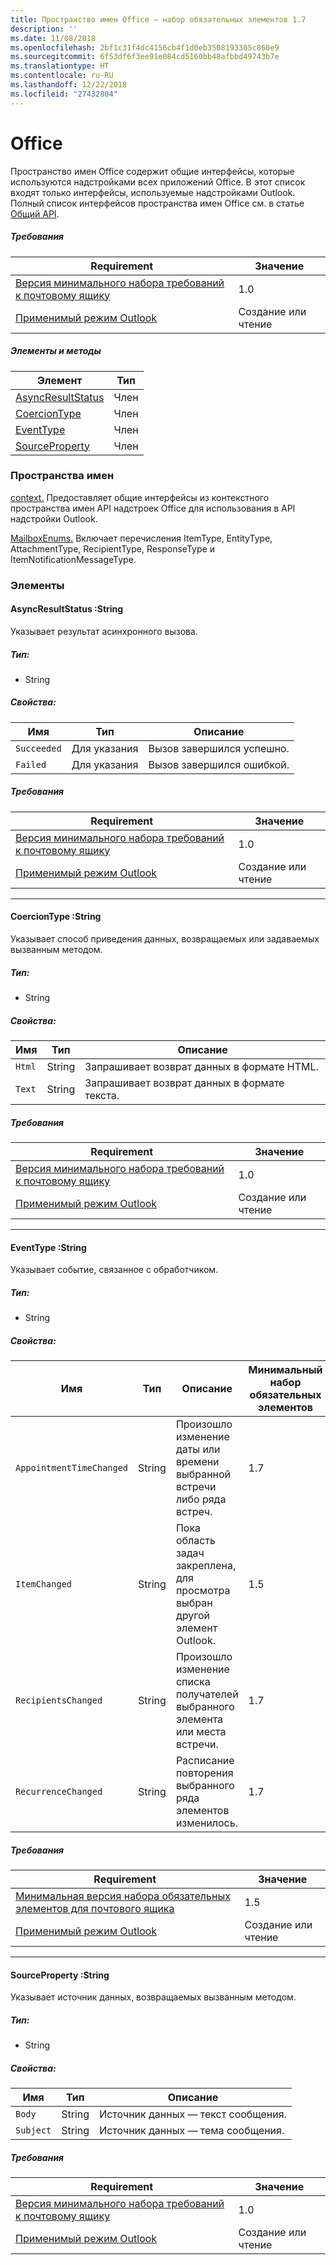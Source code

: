 ```yaml
---
title: Пространство имен Office — набор обязательных элементов 1.7
description: ''
ms.date: 11/08/2018
ms.openlocfilehash: 2bf1c31f4dc4156cb4f1d0eb3508193305c860e9
ms.sourcegitcommit: 6f53df6f3ee91e084cd5160bb48afbbd49743b7e
ms.translationtype: HT
ms.contentlocale: ru-RU
ms.lasthandoff: 12/22/2018
ms.locfileid: "27432804"
---
```

# <a name="office"></a>Office

Пространство имен Office содержит общие интерфейсы, которые используются надстройками всех приложений Office. В этот список входят только интерфейсы, используемые надстройками Outlook. Полный список интерфейсов пространства имен Office см. в статье [Общий API](/javascript/api/office).

##### <a name="requirements"></a>Требования

|Requirement| Значение|
|---|---|
|[Версия минимального набора требований к почтовому ящику](/office/dev/add-ins/reference/requirement-sets/outlook-api-requirement-sets)| 1.0|
|[Применимый режим Outlook](https://docs.microsoft.com/outlook/add-ins/#extension-points)| Создание или чтение|

##### <a name="members-and-methods"></a>Элементы и методы

| Элемент | Тип |
|--------|------|
| [AsyncResultStatus](#asyncresultstatus-string) | Член |
| [CoercionType](#coerciontype-string) | Член |
| [EventType](#eventtype-string) | Член |
| [SourceProperty](#sourceproperty-string) | Член |

### <a name="namespaces"></a>Пространства имен

[context.](office.context.md) Предоставляет общие интерфейсы из контекстного пространства имен API надстроек Office для использования в API надстройки Outlook.

[MailboxEnums.](/javascript/api/outlook_1_7/office.mailboxenums.attachmenttype) Включает перечисления ItemType, EntityType, AttachmentType, RecipientType, ResponseType и ItemNotificationMessageType.

### <a name="members"></a>Элементы

####  <a name="asyncresultstatus-string"></a>AsyncResultStatus :String

Указывает результат асинхронного вызова.

##### <a name="type"></a>Тип:

*   String

##### <a name="properties"></a>Свойства:

|Имя| Тип| Описание|
|---|---|---|
|`Succeeded`| Для указания|Вызов завершился успешно.|
|`Failed`| Для указания|Вызов завершился ошибкой.|

##### <a name="requirements"></a>Требования

|Requirement| Значение|
|---|---|
|[Версия минимального набора требований к почтовому ящику](/office/dev/add-ins/reference/requirement-sets/outlook-api-requirement-sets)| 1.0|
|[Применимый режим Outlook](https://docs.microsoft.com/outlook/add-ins/#extension-points)| Создание или чтение|

---

####  <a name="coerciontype-string"></a>CoercionType :String

Указывает способ приведения данных, возвращаемых или задаваемых вызванным методом.

##### <a name="type"></a>Тип:

*   String

##### <a name="properties"></a>Свойства:

|Имя| Тип| Описание|
|---|---|---|
|`Html`| String|Запрашивает возврат данных в формате HTML.|
|`Text`| String|Запрашивает возврат данных в формате текста.|

##### <a name="requirements"></a>Требования

|Requirement| Значение|
|---|---|
|[Версия минимального набора требований к почтовому ящику](/office/dev/add-ins/reference/requirement-sets/outlook-api-requirement-sets)| 1.0|
|[Применимый режим Outlook](https://docs.microsoft.com/outlook/add-ins/#extension-points)| Создание или чтение|

---

####  <a name="eventtype-string"></a>EventType :String

Указывает событие, связанное с обработчиком.

##### <a name="type"></a>Тип:

*   String

##### <a name="properties"></a>Свойства:

| Имя | Тип | Описание | Минимальный набор обязательных элементов |
|---|---|---|---|
|`AppointmentTimeChanged`| String | Произошло изменение даты или времени выбранной встречи либо ряда встреч. | 1.7 |
|`ItemChanged`| String | Пока область задач закреплена, для просмотра выбран другой элемент Outlook. | 1.5 |
|`RecipientsChanged`| String | Произошло изменение списка получателей выбранного элемента или места встречи. | 1.7 |
|`RecurrenceChanged`| String | Расписание повторения выбранного ряда элементов изменилось. | 1.7 |

##### <a name="requirements"></a>Требования

|Requirement| Значение|
|---|---|
|[Минимальная версия набора обязательных элементов для почтового ящика](/office/dev/add-ins/reference/requirement-sets/outlook-api-requirement-sets)| 1.5 |
|[Применимый режим Outlook](https://docs.microsoft.com/outlook/add-ins/#extension-points)| Создание или чтение |

---

####  <a name="sourceproperty-string"></a>SourceProperty :String

Указывает источник данных, возвращаемых вызванным методом.

##### <a name="type"></a>Тип:

*   String

##### <a name="properties"></a>Свойства:

|Имя| Тип| Описание|
|---|---|---|
|`Body`| String|Источник данных — текст сообщения.|
|`Subject`| String|Источник данных — тема сообщения.|

##### <a name="requirements"></a>Требования

|Requirement| Значение|
|---|---|
|[Версия минимального набора требований к почтовому ящику](/office/dev/add-ins/reference/requirement-sets/outlook-api-requirement-sets)| 1.0|
|[Применимый режим Outlook](https://docs.microsoft.com/outlook/add-ins/#extension-points)| Создание или чтение|